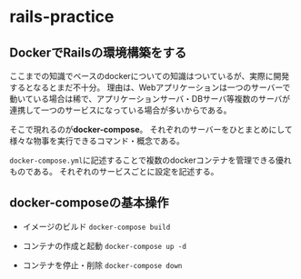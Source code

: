 # rails-practice
## DockerでRailsの環境構築をする
ここまでの知識でベースのdockerについての知識はついているが、実際に開発するとなるとまだ不十分。
理由は、Webアプリケーションは一つのサーバーで動いている場合は稀で、アプリケーションサーバ・DBサーバ等複数のサーバが連携して一つのサービスになっている場合が多いからである。

そこで現れるのが**docker-compose**。
それぞれのサーバーをひとまとめにして様々な物事を実行できるコマンド・概念である。

`docker-compose.yml`に記述することで複数のdockerコンテナを管理できる優れものである。
それぞれのサービスごとに設定を記述する。

## docker-composeの基本操作
- イメージのビルド
`docker-compose build`

- コンテナの作成と起動
`docker-compose up -d`

- コンテナを停止・削除
`docker-compose down`



